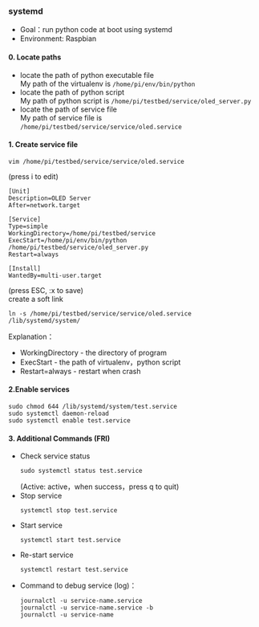 ### systemd

+ Goal：run python code at boot using systemd
+ Environment: Raspbian

#### 0. Locate paths
   + locate the path of python executable file \
     My path of the virtualenv is `/home/pi/env/bin/python`
   + locate the path of python script\
     My path of python script  is `/home/pi/testbed/service/oled_server.py`
   + locate the path of service file\
     My path of service file is `/home/pi/testbed/service/service/oled.service`

#### 1. Create service file
```shell script
vim /home/pi/testbed/service/service/oled.service
```
   (press i to edit)
```
[Unit]
Description=OLED Server
After=network.target

[Service]
Type=simple
WorkingDirectory=/home/pi/testbed/service
ExecStart=/home/pi/env/bin/python /home/pi/testbed/service/oled_server.py
Restart=always

[Install]
WantedBy=multi-user.target
```
(press ESC, :x to save)\
create a soft link 
```
ln -s /home/pi/testbed/service/service/oled.service /lib/systemd/system/
```

Explanation：
+ WorkingDirectory - the directory of program
+ ExecStart - the path of virtualenv，python script
+ Restart=always - restart when crash

#### 2.Enable services
```
sudo chmod 644 /lib/systemd/system/test.service
sudo systemctl daemon-reload
sudo systemctl enable test.service
```

#### 3. Additional Commands (FRI)
+ Check service status
  ```
  sudo systemctl status test.service
  ```
   (Active: active，when success，press q to quit)
+ Stop service
  ```
  systemctl stop test.service
  ```
+ Start service
  ```
  systemctl start test.service
  ```
+ Re-start service
  ```
  systemctl restart test.service
  ```
+ Command to debug service (log)：
  ```
  journalctl -u service-name.service
  journalctl -u service-name.service -b
  journalctl -u service-name
  ```